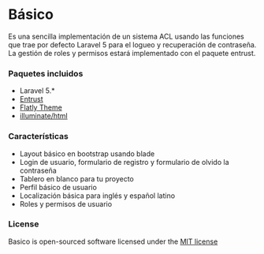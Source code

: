 Básico
======

Es una sencilla implementación de un sistema ACL usando las funciones que trae por defecto Laravel 5 para el logueo y recuperación de contraseña.
La gestión de roles y permisos estará implementado con el paquete entrust.

### Paquetes incluidos
* Laravel 5.*
* [Entrust](https://github.com/Zizaco/entrust) 
* [Flatly Theme](http://bootswatch.com/flatly/)
* [illuminate/html](https://github.com/illuminate/html)

### Características
* Layout básico en bootstrap usando blade
* Login de usuario, formulario de registro y formulario de olvido la contraseña
* Tablero en blanco para tu proyecto
* Perfil básico de usuario
* Localización básica para inglés y español latino
* Roles y permisos de usuario
	
### License

Basico is open-sourced software licensed under the [MIT license](http://opensource.org/licenses/MIT)
